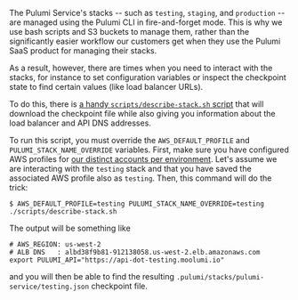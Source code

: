 The Pulumi Service's stacks -- such as `testing`, `staging`, and `production` -- are managed using the Pulumi CLI in fire-and-forget mode.  This is why we use bash scripts and S3 buckets to manage them, rather than the significantly easier workflow our customers get when they use the Pulumi SaaS product for managing their stacks.

As a result, however, there are times when you need to interact with the stacks, for instance to set configuration variables or inspect the checkpoint state to find certain values (like load balancer URLs).

To do this, there is [a handy `scripts/describe-stack.sh` script](https://github.com/pulumi/pulumi-service/blob/master/scripts/describe-stack.sh) that will download the checkpoint file while also giving you information about the load balancer and API DNS addresses.

To run this script, you must override the `AWS_DEFAULT_PROFILE` and `PULUMI_STACK_NAME_OVERRIDE` variables.  First, make sure you have configured AWS profiles for [our distinct accounts per environment](https://docs.google.com/document/d/1Do4YHOQSM6yxnXVef0dcsZ_8sqpOLm4w6Tri0KfzUFM/edit).  Let's assume we are interacting with the `testing` stack and that you have saved the associated AWS profile also as `testing`.  Then, this command will do the trick:

```
$ AWS_DEFAULT_PROFILE=testing PULUMI_STACK_NAME_OVERRIDE=testing ./scripts/describe-stack.sh
```

The output will be something like

```
# AWS_REGION: us-west-2
# ALB DNS   : albd38f9b81-912138058.us-west-2.elb.amazonaws.com
export PULUMI_API="https://api-dot-testing.moolumi.io"
```

and you will then be able to find the resulting `.pulumi/stacks/pulumi-service/testing.json` checkpoint file.